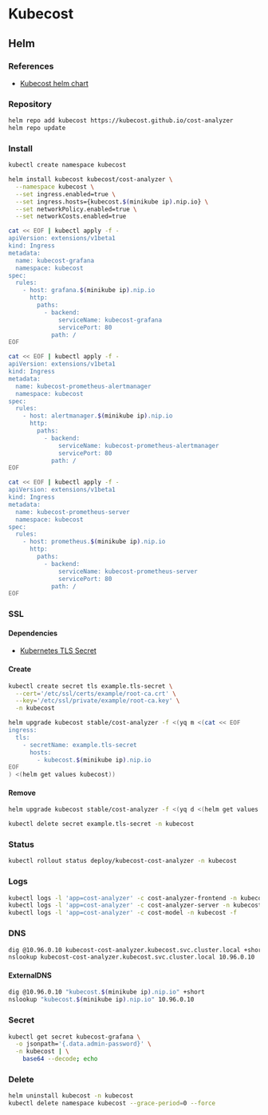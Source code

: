 # Kubecost

## Helm

### References

- [Kubecost helm chart](https://github.com/kubecost/cost-analyzer-helm-chart#kubecost-helm-chart)

### Repository

```sh
helm repo add kubecost https://kubecost.github.io/cost-analyzer
helm repo update
```

### Install

```sh
kubectl create namespace kubecost
```

```sh
helm install kubecost kubecost/cost-analyzer \
  --namespace kubecost \
  --set ingress.enabled=true \
  --set ingress.hosts={kubecost.$(minikube ip).nip.io} \
  --set networkPolicy.enabled=true \
  --set networkCosts.enabled=true
```

```sh
cat << EOF | kubectl apply -f -
apiVersion: extensions/v1beta1
kind: Ingress
metadata:
  name: kubecost-grafana
  namespace: kubecost
spec:
  rules:
    - host: grafana.$(minikube ip).nip.io
      http:
        paths:
          - backend:
              serviceName: kubecost-grafana
              servicePort: 80
            path: /
EOF
```

```sh
cat << EOF | kubectl apply -f -
apiVersion: extensions/v1beta1
kind: Ingress
metadata:
  name: kubecost-prometheus-alertmanager
  namespace: kubecost
spec:
  rules:
    - host: alertmanager.$(minikube ip).nip.io
      http:
        paths:
          - backend:
              serviceName: kubecost-prometheus-alertmanager
              servicePort: 80
            path: /
EOF
```

```sh
cat << EOF | kubectl apply -f -
apiVersion: extensions/v1beta1
kind: Ingress
metadata:
  name: kubecost-prometheus-server
  namespace: kubecost
spec:
  rules:
    - host: prometheus.$(minikube ip).nip.io
      http:
        paths:
          - backend:
              serviceName: kubecost-prometheus-server
              servicePort: 80
            path: /
EOF
```

### SSL

#### Dependencies

- [Kubernetes TLS Secret](/k8s-tls-secret.md)

#### Create

```sh
kubectl create secret tls example.tls-secret \
  --cert='/etc/ssl/certs/example/root-ca.crt' \
  --key='/etc/ssl/private/example/root-ca.key' \
  -n kubecost
```

```sh
helm upgrade kubecost stable/cost-analyzer -f <(yq m <(cat << EOF
ingress:
  tls:
    - secretName: example.tls-secret
      hosts:
        - kubecost.$(minikube ip).nip.io
EOF
) <(helm get values kubecost))
```

#### Remove

```sh
helm upgrade kubecost stable/cost-analyzer -f <(yq d <(helm get values kubecost) ingress.tls)

kubectl delete secret example.tls-secret -n kubecost
```

### Status

```sh
kubectl rollout status deploy/kubecost-cost-analyzer -n kubecost
```

### Logs

```sh
kubectl logs -l 'app=cost-analyzer' -c cost-analyzer-frontend -n kubecost -f
kubectl logs -l 'app=cost-analyzer' -c cost-analyzer-server -n kubecost -f
kubectl logs -l 'app=cost-analyzer' -c cost-model -n kubecost -f
```

### DNS

```sh
dig @10.96.0.10 kubecost-cost-analyzer.kubecost.svc.cluster.local +short
nslookup kubecost-cost-analyzer.kubecost.svc.cluster.local 10.96.0.10
```

#### ExternalDNS

```sh
dig @10.96.0.10 "kubecost.$(minikube ip).nip.io" +short
nslookup "kubecost.$(minikube ip).nip.io" 10.96.0.10
```

### Secret

```sh
kubectl get secret kubecost-grafana \
  -o jsonpath='{.data.admin-password}' \
  -n kubecost | \
    base64 --decode; echo
```

### Delete

```sh
helm uninstall kubecost -n kubecost
kubectl delete namespace kubecost --grace-period=0 --force
```
